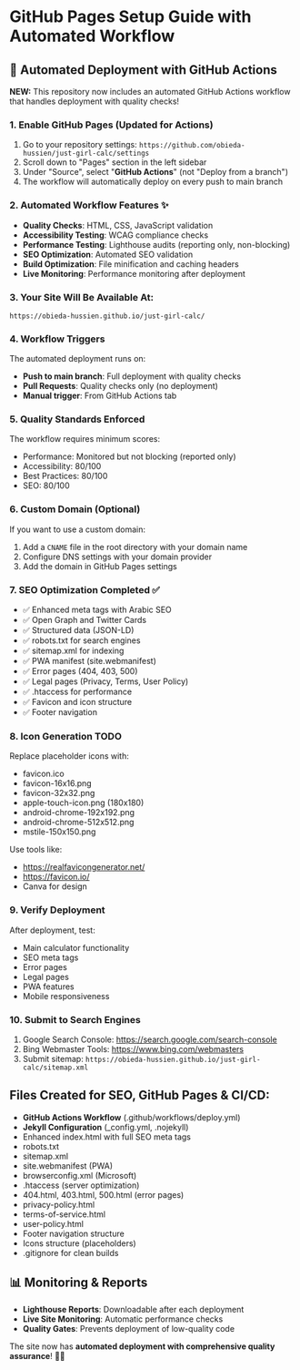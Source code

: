 # GitHub Pages Setup Guide with Automated Workflow

## 🚀 Automated Deployment with GitHub Actions

**NEW:** This repository now includes an automated GitHub Actions workflow that handles deployment with quality checks!

### 1. Enable GitHub Pages (Updated for Actions)
1. Go to your repository settings: `https://github.com/obieda-hussien/just-girl-calc/settings`
2. Scroll down to "Pages" section in the left sidebar
3. Under "Source", select "**GitHub Actions**" (not "Deploy from a branch")
4. The workflow will automatically deploy on every push to main branch

### 2. Automated Workflow Features ✨
- **Quality Checks**: HTML, CSS, JavaScript validation
- **Accessibility Testing**: WCAG compliance checks
- **Performance Testing**: Lighthouse audits (reporting only, non-blocking)
- **SEO Optimization**: Automated SEO validation
- **Build Optimization**: File minification and caching headers
- **Live Monitoring**: Performance monitoring after deployment

### 3. Your Site Will Be Available At:
```
https://obieda-hussien.github.io/just-girl-calc/
```

### 4. Workflow Triggers
The automated deployment runs on:
- **Push to main branch**: Full deployment with quality checks
- **Pull Requests**: Quality checks only (no deployment)  
- **Manual trigger**: From GitHub Actions tab

### 5. Quality Standards Enforced
The workflow requires minimum scores:
- Performance: Monitored but not blocking (reported only)
- Accessibility: 80/100
- Best Practices: 80/100
- SEO: 80/100

### 6. Custom Domain (Optional)
If you want to use a custom domain:
1. Add a `CNAME` file in the root directory with your domain name
2. Configure DNS settings with your domain provider
3. Add the domain in GitHub Pages settings

### 7. SEO Optimization Completed ✅
- ✅ Enhanced meta tags with Arabic SEO
- ✅ Open Graph and Twitter Cards
- ✅ Structured data (JSON-LD)
- ✅ robots.txt for search engines
- ✅ sitemap.xml for indexing
- ✅ PWA manifest (site.webmanifest)
- ✅ Error pages (404, 403, 500)
- ✅ Legal pages (Privacy, Terms, User Policy)
- ✅ .htaccess for performance
- ✅ Favicon and icon structure
- ✅ Footer navigation

### 8. Icon Generation TODO
Replace placeholder icons with:
- favicon.ico
- favicon-16x16.png
- favicon-32x32.png
- apple-touch-icon.png (180x180)
- android-chrome-192x192.png
- android-chrome-512x512.png
- mstile-150x150.png

Use tools like:
- https://realfavicongenerator.net/
- https://favicon.io/
- Canva for design

### 9. Verify Deployment
After deployment, test:
- Main calculator functionality
- SEO meta tags
- Error pages
- Legal pages
- PWA features
- Mobile responsiveness

### 10. Submit to Search Engines
1. Google Search Console: https://search.google.com/search-console
2. Bing Webmaster Tools: https://www.bing.com/webmasters
3. Submit sitemap: `https://obieda-hussien.github.io/just-girl-calc/sitemap.xml`

## Files Created for SEO, GitHub Pages & CI/CD:
- **GitHub Actions Workflow** (.github/workflows/deploy.yml)
- **Jekyll Configuration** (_config.yml, .nojekyll)
- Enhanced index.html with full SEO meta tags
- robots.txt
- sitemap.xml
- site.webmanifest (PWA)
- browserconfig.xml (Microsoft)
- .htaccess (server optimization)
- 404.html, 403.html, 500.html (error pages)
- privacy-policy.html
- terms-of-service.html
- user-policy.html
- Footer navigation structure
- Icons structure (placeholders)
- .gitignore for clean builds

## 📊 Monitoring & Reports
- **Lighthouse Reports**: Downloadable after each deployment
- **Live Site Monitoring**: Automatic performance checks
- **Quality Gates**: Prevents deployment of low-quality code

The site now has **automated deployment with comprehensive quality assurance**! 🚀✨